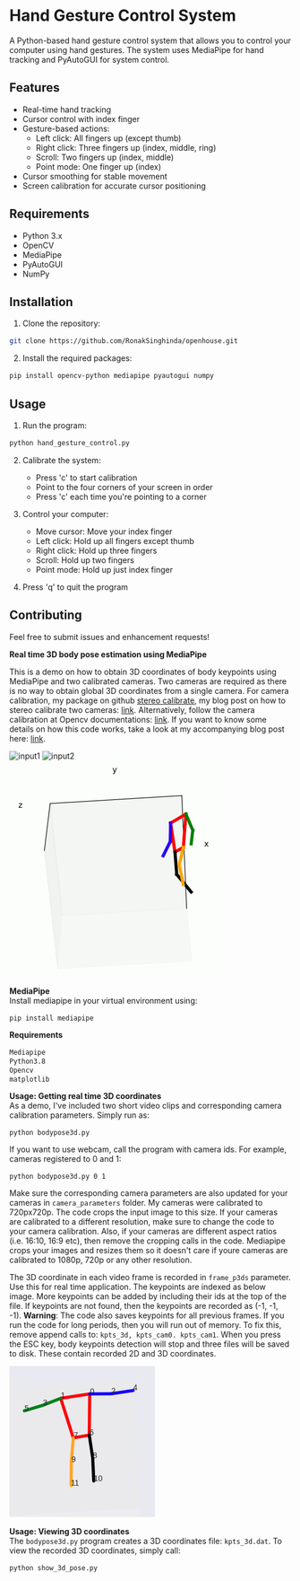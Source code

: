 # Hand Gesture Control System

A Python-based hand gesture control system that allows you to control your computer using hand gestures. The system uses MediaPipe for hand tracking and PyAutoGUI for system control.

## Features

- Real-time hand tracking
- Cursor control with index finger
- Gesture-based actions:
  - Left click: All fingers up (except thumb)
  - Right click: Three fingers up (index, middle, ring)
  - Scroll: Two fingers up (index, middle)
  - Point mode: One finger up (index)
- Cursor smoothing for stable movement
- Screen calibration for accurate cursor positioning

## Requirements

- Python 3.x
- OpenCV
- MediaPipe
- PyAutoGUI
- NumPy

## Installation

1. Clone the repository:
```bash
git clone https://github.com/RonakSinghinda/openhouse.git
```

2. Install the required packages:
```bash
pip install opencv-python mediapipe pyautogui numpy
```

## Usage

1. Run the program:
```bash
python hand_gesture_control.py
```

2. Calibrate the system:
   - Press 'c' to start calibration
   - Point to the four corners of your screen in order
   - Press 'c' each time you're pointing to a corner

3. Control your computer:
   - Move cursor: Move your index finger
   - Left click: Hold up all fingers except thumb
   - Right click: Hold up three fingers
   - Scroll: Hold up two fingers
   - Point mode: Hold up just index finger

4. Press 'q' to quit the program

## Contributing

Feel free to submit issues and enhancement requests!

**Real time 3D body pose estimation using MediaPipe**

This is a demo on how to obtain 3D coordinates of body keypoints using MediaPipe and two calibrated cameras. Two cameras are required as there is no way to obtain global 3D coordinates from a single camera. For camera calibration, my package on github [stereo calibrate](https://github.com/TemugeB/python_stereo_camera_calibrate), my blog post on how to stereo calibrate two cameras: [link](https://temugeb.github.io/opencv/python/2021/02/02/stereo-camera-calibration-and-triangulation.html). Alternatively, follow the camera calibration at Opencv documentations: [link](https://docs.opencv.org/3.4/d9/d0c/group__calib3d.html). If you want to know some details on how this code works, take a look at my accompanying blog post here: [link](https://temugeb.github.io/python/computer_vision/2021/06/27/handpose3d.html).

![input1](media/cam0_kpts.gif "input1") ![input2](media/cam1_kpts.gif "input2") 
![output](media/pose2.gif "output")

**MediaPipe**  
Install mediapipe in your virtual environment using:
```
pip install mediapipe
```

**Requirements**  
```
Mediapipe
Python3.8
Opencv
matplotlib
```

**Usage: Getting real time 3D coordinates**  
As a demo, I've included two short video clips and corresponding camera calibration parameters. Simply run as:
```
python bodypose3d.py
```
If you want to use webcam, call the program with camera ids. For example, cameras registered to 0 and 1:
```
python bodypose3d.py 0 1
```
Make sure the corresponding camera parameters are also updated for your cameras in ```camera_parameters``` folder. My cameras were calibrated to 720px720p. The code crops the input image to this size. If your cameras are calibrated to a different resolution, make sure to change the code to your camera calibration. Also, if your cameras are different aspect ratios (i.e. 16:10, 16:9 etc), then remove the cropping calls in the code. Mediapipe crops your images and resizes them so it doesn't care if youre cameras are calibrated to 1080p, 720p or any other resolution. 

The 3D coordinate in each video frame is recorded in ```frame_p3ds``` parameter. Use this for real time application. The keypoints are indexed as below image. More keypoints can be added by including their ids at the top of the file. If keypoints are not found, then the keypoints are recorded as (-1, -1, -1). **Warning**: The code also saves keypoints for all previous frames. If you run the code for long periods, then you will run out of memory. To fix this, remove append calls to: ```kpts_3d, kpts_cam0. kpts_cam1```. When you press the ESC key, body keypoints detection will stop and three files will be saved to disk. These contain recorded 2D and 3D coordinates. 

![output](media/keypoints_ids.png "keypoint_ids")

**Usage: Viewing 3D coordinates**  
The ```bodypose3d.py``` program creates a 3D coordinates file: ```kpts_3d.dat```. To view the recorded 3D coordinates, simply call:
```
python show_3d_pose.py
```
